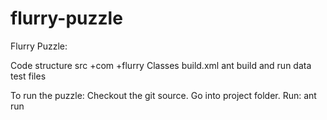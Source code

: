 flurry-puzzle
=============

Flurry Puzzle:

Code structure
src
    +com
        +flurry
            Classes
build.xml ant build and run 
data test files

To run the puzzle:
Checkout the git source. Go into project folder. Run:
ant run


